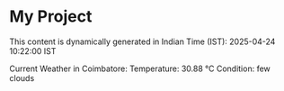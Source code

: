 # My Project

This content is dynamically generated in Indian Time (IST): 2025-04-24 10:22:00 IST


Current Weather in Coimbatore:
Temperature: 30.88 °C
Condition: few clouds
